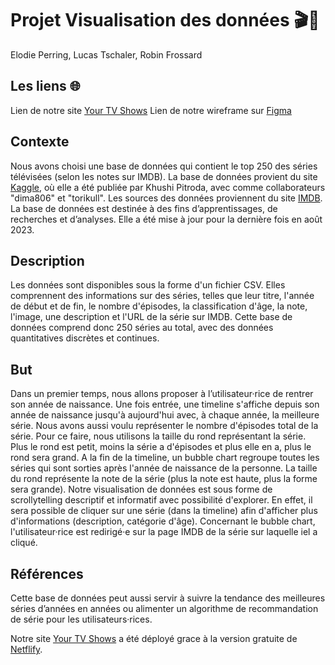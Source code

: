 # Projet Visualisation des données 🎬🍿
Elodie Perring, Lucas Tschaler, Robin Frossard

## Les liens 🌐
Lien de notre site [Your TV Shows](https://your-tv-shows.netlify.app)
Lien de notre wireframe sur [Figma](https://www.figma.com/file/vJgnhfDF7vhiCoD14Et1rU/wireFrame_visualDonn?type=design&node-id=0%3A1&mode=design&t=4hnogtyxH4RZ7kcs-1)

## Contexte
Nous avons choisi une base de données qui contient le top 250 des séries télévisées (selon les notes sur IMDB). La base de données provient du site [Kaggle](https://www.kaggle.com/datasets/khushipitroda/imdb-top-250-tv-shows), où elle a été publiée par Khushi Pitroda, avec comme collaborateurs "dima806" et "torikull". Les sources des données proviennent du site [IMDB](https://www.imdb.com/). La base de données est destinée à des fins d’apprentissages, de recherches et d’analyses. Elle a été mise à jour pour la dernière fois en août 2023.

## Description
Les données sont disponibles sous la forme d'un fichier CSV. Elles comprennent des informations sur des séries, telles que leur titre, l'année de début et de fin, le nombre d'épisodes, la classification d'âge, la note, l'image, une description et l'URL de la série sur IMDB. Cette base de données comprend donc 250 séries au total, avec des données quantitatives discrètes et continues.

## But
Dans un premier temps, nous allons proposer à l’utilisateur·rice de rentrer son année de naissance. Une fois entrée, une timeline s'affiche depuis son année de naissance jusqu'à aujourd'hui avec, à chaque année, la meilleure série. Nous avons aussi voulu représenter le nombre d'épisodes total de la série. Pour ce faire, nous utilisons la taille du rond représentant la série. Plus le rond est petit, moins la série a d'épisodes et plus elle en a, plus le rond sera grand. A la fin de la timeline, un bubble chart regroupe toutes les séries qui sont sorties après l'année de naissance de la personne. La taille du rond représente la note de la série (plus la note est haute, plus la forme sera grande). Notre visualisation de données est sous forme de scrollytelling descriptif et informatif avec possibilité d'explorer. En effet, il sera possible de cliquer sur une série (dans la timeline) afin d'afficher plus d'informations (description, catégorie d'âge). Concernant le bubble chart, l'utilisateur·rice est redirigé·e sur la page IMDB de la série sur laquelle iel a cliqué.
 
## Références 
Cette base de données peut aussi servir à suivre la tendance des meilleures séries d’années en années ou alimenter un algorithme de recommandation de série pour les utilisateurs·rices.

Notre site [Your TV Shows](https://your-tv-shows.netlify.app) a été déployé grace à la version gratuite de [Netflify](https://www.netlify.com/).
